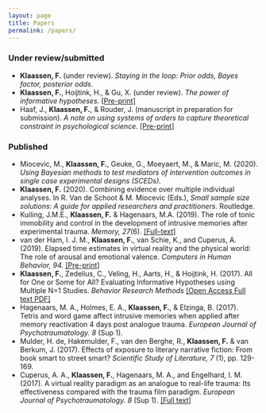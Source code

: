 ```yaml
---
layout: page
title: Papers
permalink: /papers/
---
```


### Under review/submitted
- **Klaassen, F.** (under review). *Staying in the loop: Prior odds, Bayes factor, posterior odds.* 
- **Klaassen, F.**, Hoijtink, H., & Gu, X. (under review). *The power of informative hypotheses.* [[Pre-print]](https://doi.org/10.17605/OSF.IO/D9EAJ)
- Haaf, J., **Klaassen, F.**, & Rouder, J. (manuscript in preparation for submission). *A note on using systems of orders to capture theoretical constraint in psychological science.* [[Pre-print]](https://doi.org/10.31234/osf.io/a4xu9)

### Published 
- Miocevic, M., **Klaassen, F.**, Geuke, G., Moeyaert, M., & Maric, M. (2020). *Using Bayesian methods to test mediators of intervention outcomes in single case experimental designs (SCEDs).*
- **Klaassen, F.** (2020). Combining evidence over multiple individual analyses. In R. Van de Schoot & M. Miocevic (Eds.), *Small sample size solutions: A guide for applied researchers and practitioners.* Routledge.
- Kuiling, J.M.E., **Klaassen, F.** & Hagenaars, M.A. (2019). The role of tonic immobility and control in the development of intrusive memories after experimental trauma. *Memory, 27*(6). [[Full-text]](https://doi.org/10.1080/09658211.2018.1564331)
- van der Ham, I. J. M., **Klaassen, F.**, van Schie, K., and Cuperus, A. (2019). Elapsed time estimates in virtual reality and the physical world: The role of arousal and emotional valence. *Computers in Human Behavior, 94.* [[Pre-print]](https://doi.org/10.1016/j.chb.2019.01.005)
- **Klaassen, F.**, Zedelius, C., Veling, H., Aarts, H., & Hoijtink, H. (2017). All for One or Some for All? Evaluating Informative Hypotheses using Multiple N=1 Studies. *Behavior Research Methods* [[Open Access Full text PDF]](https://doi.org/10.3758/s13428-017-0992-5)
- Hagenaars, M. A., Holmes, E. A., **Klaassen, F.**, & Elzinga, B. (2017). Tetris and word game affect intrusive memories when applied after memory reactivation 4 days post analogue trauma. *European Journal of Psychotraumatology. 8* (Sup 1).
- Mulder, H. de, Hakemulder, F., van den Berghe, R., **Klaassen, F.** & van Berkum, J. (2017). Effects of exposure to literary narrative fiction: From book smart to street smart? *Scientific Study of Literature, 7* (1), pp. 129-169.
- Cuperus, A. A., **Klaassen, F.**, Hagenaars, M. A., and Engelhard, I. M. (2017). A virtual reality paradigm as an analogue to real-life trauma: Its effectiveness compared with the trauma film paradigm. *European Journal of Psychotraumatology. 8* (Sup 1). [[Full text]](http://dx.doi.org/10.1080/20008198.2017.1338106)

